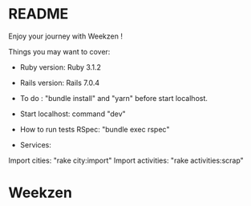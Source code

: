 # README
Enjoy your journey with Weekzen !

Things you may want to cover:

* Ruby version: Ruby 3.1.2

* Rails version: Rails 7.0.4

* To do : "bundle install" and "yarn" before start localhost.

* Start localhost: command "dev"

* How to run tests RSpec: "bundle exec rspec"

* Services: 

 Import cities: "rake city:import"
 Import activities: "rake activities:scrap"

# Weekzen
